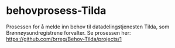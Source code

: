 # behovprosess-Tilda

Prosessen for å melde inn behov til datadelingstjenesten Tilda, som Brønnøysundregistrene forvalter. Se prosessen her: https://github.com/brreg/Behov-Tilda/projects/1

